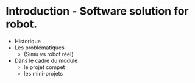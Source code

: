 # Introduction - Software solution for robot.

- Historique
- Les problématiques
  * (Simu vs robot réel)
- Dans le cadre du module
  * le projet compet
  * les mini-projets
